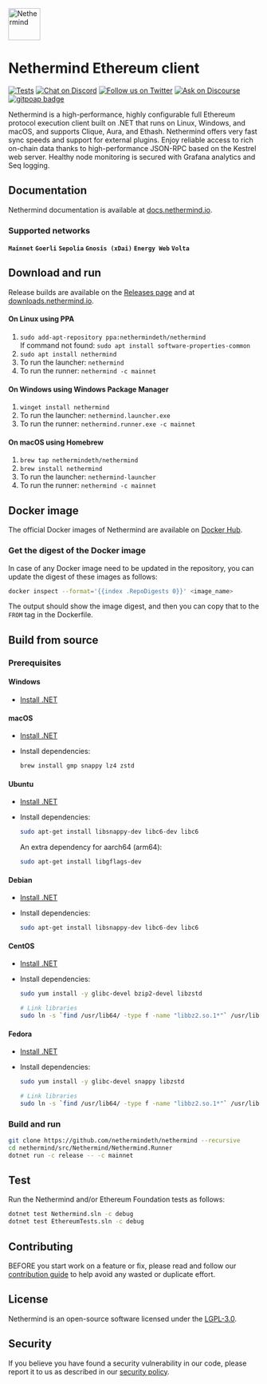 <picture>
  <source media="(prefers-color-scheme: dark)" srcset="https://user-images.githubusercontent.com/337518/184757509-5ac8a259-659a-42dd-a51c-cd093a41a0ad.png">
  <source media="(prefers-color-scheme: light)" srcset="https://user-images.githubusercontent.com/337518/184757473-5d70ac41-4afd-42f6-ab7b-5338ae09b2fb.png">
  <img alt="Nethermind" src="https://user-images.githubusercontent.com/337518/184757473-5d70ac41-4afd-42f6-ab7b-5338ae09b2fb.png" height="64">
</picture>

# Nethermind Ethereum client

[![Tests](https://github.com/nethermindeth/nethermind/actions/workflows/nethermind-tests.yml/badge.svg)](https://github.com/nethermindeth/nethermind/actions/workflows/nethermind-tests.yml)
[![Chat on Discord](https://img.shields.io/discord/629004402170134531?style=social&logo=discord)](https://discord.gg/GXJFaYk)
[![Follow us on Twitter](https://img.shields.io/twitter/follow/nethermindeth?style=social&label=Follow)](https://twitter.com/nethermindeth)
[![Ask on Discourse](https://img.shields.io/discourse/posts?style=social&label=Community&logo=discourse&server=https%3A%2F%2Fcommunity.nethermind.io)](https://community.nethermind.io/c/nethermind-client)
[![gitpoap badge](https://public-api.gitpoap.io/v1/repo/NethermindEth/nethermind/badge)](https://www.gitpoap.io/gh/NethermindEth/nethermind)

Nethermind is a high-performance, highly configurable full Ethereum protocol execution client built on .NET that runs on Linux, Windows, and macOS, and supports Clique, Aura, and Ethash. Nethermind offers very fast sync speeds and support for external plugins. Enjoy reliable access to rich on-chain data thanks to high-performance JSON-RPC based on the Kestrel web server. Healthy node monitoring is secured with Grafana analytics and Seq logging.

## Documentation

Nethermind documentation is available at [docs.nethermind.io](https://docs.nethermind.io).

### Supported networks

**`Mainnet`** **`Goerli`** **`Sepolia`** **`Gnosis (xDai)`** **`Energy Web`** **`Volta`**

## Download and run

Release builds are available on the [Releases page](https://github.com/nethermindeth/nethermind/releases) and at [downloads.nethermind.io](https://downloads.nethermind.io).

#### On Linux using PPA

1. `sudo add-apt-repository ppa:nethermindeth/nethermind` \
   If command not found: `sudo apt install software-properties-common`
2. `sudo apt install nethermind`
3. To run the launcher: `nethermind`
4. To run the runner: `nethermind -c mainnet`

#### On Windows using Windows Package Manager

1. `winget install nethermind`
2. To run the launcher: `nethermind.launcher.exe`
3. To run the runner: `nethermind.runner.exe -c mainnet`

#### On macOS using Homebrew

1. `brew tap nethermindeth/nethermind`
2. `brew install nethermind`
3. To run the launcher: `nethermind-launcher`
4. To run the runner: `nethermind -c mainnet`

## Docker image

The official Docker images of Nethermind are available on [Docker Hub](https://hub.docker.com/r/nethermind/nethermind).

### Get the digest of the Docker image

In case of any Docker image need to be updated in the repository, you can update the digest of these images as follows:

```sh
docker inspect --format='{{index .RepoDigests 0}}' <image_name>
```

The output should show the image digest, and then you can copy that to the `FROM` tag in the Dockerfile.

## Build from source

### Prerequisites

#### Windows

-   [Install .NET](https://dotnet.microsoft.com/en-us/download?initial-os=windows)

#### macOS

-   [Install .NET](https://dotnet.microsoft.com/en-us/download?initial-os=macos)
-   Install dependencies:

    ```sh
    brew install gmp snappy lz4 zstd
    ```

#### Ubuntu

-   [Install .NET](https://docs.microsoft.com/en-us/dotnet/core/install/linux-ubuntu)
-   Install dependencies:

    ```sh
    sudo apt-get install libsnappy-dev libc6-dev libc6
    ```

    An extra dependency for aarch64 (arm64):

    ```sh
    sudo apt-get install libgflags-dev
    ```

#### Debian

-   [Install .NET](https://docs.microsoft.com/en-us/dotnet/core/install/linux-debian)
-   Install dependencies:

    ```sh
    sudo apt-get install libsnappy-dev libc6-dev libc6
    ```

#### CentOS

-   [Install .NET](https://docs.microsoft.com/en-us/dotnet/core/install/linux-centos)
-   Install dependencies:

    ```sh
    sudo yum install -y glibc-devel bzip2-devel libzstd

    # Link libraries
    sudo ln -s `find /usr/lib64/ -type f -name "libbz2.so.1*"` /usr/lib64/libbz2.so.1.0
    ```

#### Fedora

-   [Install .NET](https://docs.microsoft.com/en-us/dotnet/core/install/linux-fedora)
-   Install dependencies:

    ```sh
    sudo yum install -y glibc-devel snappy libzstd

    # Link libraries
    sudo ln -s `find /usr/lib64/ -type f -name "libbz2.so.1*"` /usr/lib64/libbz2.so.1.0
    ```

### Build and run

```sh
git clone https://github.com/nethermindeth/nethermind --recursive
cd nethermind/src/Nethermind/Nethermind.Runner
dotnet run -c release -- -c mainnet
```

## Test

Run the Nethermind and/or Ethereum Foundation tests as follows:

```sh
dotnet test Nethermind.sln -c debug
dotnet test EthereumTests.sln -c debug
```

## Contributing

BEFORE you start work on a feature or fix, please read and follow our [contribution guide](https://github.com/nethermindeth/nethermind/blob/master/CONTRIBUTING.md) to help avoid any wasted or duplicate effort.


## License

Nethermind is an open-source software licensed under the [LGPL-3.0](https://github.com/nethermindeth/nethermind/blob/master/LICENSE-LGPL).

## Security 

If you believe you have found a security vulnerability in our code, please report it to us as described in our [security policy](https://github.com/nethermindeth/nethermind/blob/master/SECURITY.md).